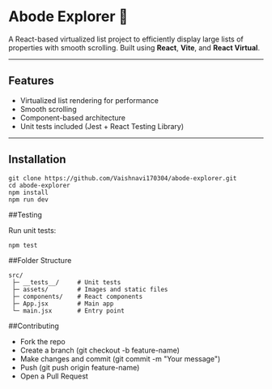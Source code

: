 # Abode Explorer 🏡

A React-based virtualized list project to efficiently display large lists of properties with smooth scrolling. Built using **React**, **Vite**, and **React Virtual**.

---

## Features

- Virtualized list rendering for performance
- Smooth scrolling
- Component-based architecture
- Unit tests included (Jest + React Testing Library)

---

## Installation

```
git clone https://github.com/Vaishnavi170304/abode-explorer.git
cd abode-explorer
npm install
npm run dev
```

##Testing

Run unit tests:
```
npm test
```

##Folder Structure

```
src/
 ├─ __tests__/     # Unit tests
 ├─ assets/        # Images and static files
 ├─ components/    # React components
 ├─ App.jsx        # Main app
 └─ main.jsx       # Entry point
```

##Contributing

- Fork the repo
- Create a branch (git checkout -b feature-name)
- Make changes and commit (git commit -m "Your message")
- Push (git push origin feature-name)
- Open a Pull Request
